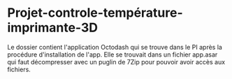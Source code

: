 # Projet-controle-température-imprimante-3D
Le dossier contient l'application Octodash qui se trouve dans le PI après la procédure d'installation de l'app.
Elle se trouvait dans un fichier app.asar qui faut décompresser avec un puglin de 7Zip pour pouvoir avoir accès aux fichiers.
